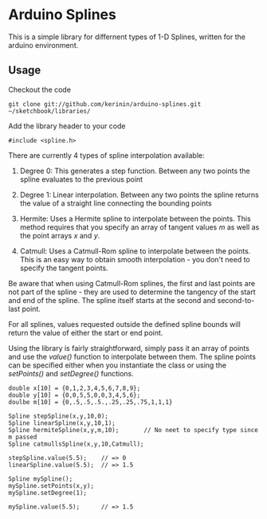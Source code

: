 Arduino Splines
===============

This is a simple library for differnent types of 1-D Splines, written
for the arduino environment.

Usage
---------------
Checkout the code

    git clone git://github.com/kerinin/arduino-splines.git ~/sketchbook/libraries/

Add the library header to your code

    #include <spline.h>

There are currently 4 types of spline interpolation available:

1. Degree 0:  This generates a step function.  Between any two points the
spline evaluates to the previous point

2. Degree 1:  Linear interpolation.  Between any two points the spline returns
the value of a straight line connecting the bounding points

3. Hermite:  Uses a Hermite spline to interpolate between the points.  This
method requires that you specify an array of tangent values _m_ as well as
the point arrays _x_ and _y_.

4. Catmull:  Uses a Catmull-Rom spline to interpolate between the points.  This
is an easy way to obtain smooth interpolation - you don't need to specify the
tangent points.

Be aware that when using Catmull-Rom splines, the first and last points
are not part of the spline - they are used to determine the tangency of the start
and end of the spline.  The spline itself starts at the second and second-to-last
point.

For all splines, values requested outside the defined spline bounds will return
the value of either the start or end point.

Using the library is fairly straightforward, simply pass it an array of points
and use the _value()_ function to interpolate between them.  The spline points 
can be specified either when you instantiate the class or using the _setPoints()_
and _setDegree()_ functions.

    double x[10] = {0,1,2,3,4,5,6,7,8,9};
    double y[10] = {0,0,5,5,0,0,3,4,5,6};
    doulbe m[10] = {0,.5,.5,.5.,.25,.25,.75,1,1,1}

    Spline stepSpline(x,y,10,0);
    Spline linearSpline(x,y,10,1);
    Spline hermiteSpline(x,y,m,10);       // No neet to specify type since m passed
    Spline catmullsSpline(x,y,10,Catmull);

    stepSpline.value(5.5);    // => 0
    linearSpline.value(5.5);  // => 1.5

    Spline mySpline();
    mySpline.setPoints(x,y);
    mySpline.setDegree(1);

    mySpline.value(5.5);      // => 1.5



